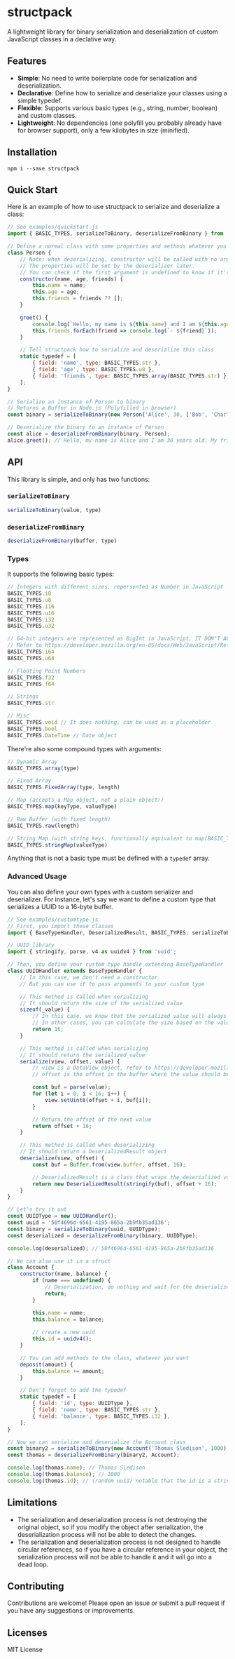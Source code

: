 # structpack

A lightweight library for binary serialization and deserialization of custom JavaScript classes in a declative way.

## Features

- **Simple**: No need to write boilerplate code for serialization and deserialization.
- **Declarative**: Define how to serialize and deserialize your classes using a simple typedef.
- **Flexible**: Supports various basic types (e.g., string, number, boolean) and custom classes.
- **Lightweight**: No dependencies (one polyfill you probably already have for browser support), only a few kilobytes in size (minified).

## Installation

```
npm i --save structpack
```

## Quick Start

Here is an example of how to use structpack to serialize and deserialize a class:

```js
// See examples/quickstart.js
import { BASIC_TYPES, serializeToBinary, deserializeFromBinary } from 'structpack';

// Define a normal class with some properties and methods whatever you want
class Person {
	// Note: when deserializing, constructor will be called with no arguments.
	// The properties will be set by the deserializer later.
	// You can check if the first argument is undefined to know if it's a deserialization.
	constructor(name, age, friends) {  
		this.name = name;
		this.age = age;
		this.friends = friends ?? [];
	}

	greet() {
		console.log(`Hello, my name is ${this.name} and I am ${this.age} years old. My friends are:`);
		this.friends.forEach(friend => console.log(`- ${friend}`));
	}

	// Tell structpack how to serialize and deserialize this class
	static typedef = [
		{ field: 'name', type: BASIC_TYPES.str },
		{ field: 'age', type: BASIC_TYPES.u8 },
		{ field: 'friends', type: BASIC_TYPES.array(BASIC_TYPES.str) },
	];
}

// Serialize an instance of Person to binary
// Returns a Buffer in Node.js (Polyfilled in browser)
const binary = serializeToBinary(new Person('Alice', 30, ['Bob', 'Charlie']), Person);

// Deserialize the binary to an instance of Person
const alice = deserializeFromBinary(binary, Person);
alice.greet(); // Hello, my name is Alice and I am 30 years old. My friends are: - Bob - Charlie
```

## API

This library is simple, and only has two functions:

### `serializeToBinary`

```js
serializeToBinary(value, type)
```

### `deserializeFromBinary`

```js
deserializeFromBinary(buffer, type)
```

### Types

It supports the following basic types:

```js
// Integers with different sizes, repersented as Number in JavaScript
BASIC_TYPES.i8
BASIC_TYPES.u8
BASIC_TYPES.i16
BASIC_TYPES.u16
BASIC_TYPES.i32
BASIC_TYPES.u32

// 64-bit integers are represented as BigInt in JavaScript, IT DON"T ACCEPT NUMBERS!
// Refer to https://developer.mozilla.org/en-US/docs/Web/JavaScript/Reference/Global_Objects/BigInt
BASIC_TYPES.i64
BASIC_TYPES.u64

// Floating Point Numbers
BASIC_TYPES.f32
BASIC_TYPES.f64

// Strings
BASIC_TYPES.str

// Misc
BASIC_TYPES.void // It does nothing, can be used as a placeholder
BASIC_TYPES.bool
BASIC_TYPES.DateTime // Date object
```

There're also some compound types with arguments:

```js
// Dynamic Array
BASIC_TYPES.array(type)

// Fixed Array
BASIC_TYPES.FixedArray(type, length)

// Map (accepts a Map object, not a plain object!)
BASIC_TYPES.map(keyType, valueType)

// Raw Buffer (with fixed length)
BASIC_TYPES.raw(length)

// String Map (with string keys, functionally equivalent to map(BASIC_TYPES.str, valueType), but can be slightly faster)
BASIC_TYPES.stringMap(valueType)
```

Anything that is not a basic type must be defined with a `typedef` array.

### Advanced Usage

You can also define your own types with a custom serializer and deserializer. For instance, let's say we want to define a custom type that serializes a UUID to a 16-byte buffer.

```js
// See examples/customtype.js
// First, you import these classes
import { BaseTypeHandler, DeserializedResult, BASIC_TYPES, serializeToBinary, deserializeFromBinary } from 'structpack';

// UUID library
import { stringify, parse, v4 as uuidv4 } from 'uuid';

// Then, you define your custom type handle extending BaseTypeHandler
class UUIDHandler extends BaseTypeHandler {
	// In this case, we don't need a constructor
	// But you can use it to pass arguments to your custom type

	// This method is called when serializing
	// It should return the size of the serialized value
	sizeof(_value) {
		// In this case, we know that the serialized value will always be 16 bytes
		// In other cases, you can calculate the size based on the value
		return 16;
	}

	// This method is called when serializing
	// It should return the serialized value
	serialize(view, offset, value) {
		// view is a DataView object, refer to https://developer.mozilla.org/en-US/docs/Web/JavaScript/Reference/Global_Objects/DataView
		// offset is the offset in the buffer where the value should be serialized

		const buf = parse(value);
		for (let i = 0; i < 16; i++) {
			view.setUint8(offset + i, buf[i]);
		}

		// Return the offset of the next value
		return offset + 16;
	}

	// This method is called when deserializing
	// It should return a DeserializedResult object
	deserialize(view, offset) {
		const buf = Buffer.from(view.buffer, offset, 16);

		// DeserializedResult is a class that wraps the deserialized value and the offset of the next value
		return new DeserializedResult(stringify(buf), offset + 16);
	}
}

// Let's try it out
const UUIDType = new UUIDHandler();
const uuid = '50f4696d-6561-4195-865a-2b9fb35ad136';
const binary = serializeToBinary(uuid, UUIDType);
const deserialized = deserializeFromBinary(binary, UUIDType);

console.log(deserialized); // 50f4696d-6561-4195-865a-2b9fb35ad136

// We can also use it in a struct
class Account {
	constructor(name, balance) {
		if (name === undefined) {
			// Deserialization, do nothing and wait for the deserializer to fill the properties
			return;
		}

		this.name = name;
		this.balance = balance;
		
		// create a new uuid
		this.id = uuidv4();
	}

	// You can add methods to the class, whatever you want
	deposit(amount) {
		this.balance += amount;
	}

	// Don't forget to add the typedef
	static typedef = [
		{ field: 'id', type: UUIDType },
		{ field: 'name', type: BASIC_TYPES.str },
		{ field: 'balance', type: BASIC_TYPES.i32 },
	];
}

// Now we can serialize and deserialize the Account class
const binary2 = serializeToBinary(new Account('Thomas Sledison', 1000), Account);
const thomas = deserializeFromBinary(binary2, Account);

console.log(thomas.name); // Thomas Sledison
console.log(thomas.balance); // 1000
console.log(thomas.id); // (random uuid) notable that the id is a string but not a buffer
```

## Limitations

- The serialization and deserialization process is not destroying the original object, so if you modify the object after serialization, the deserialization process will not be able to detect the changes.
- The serialization and deserialization process is not designed to handle circular references, so if you have a circular reference in your object, the serialization process will not be able to handle it and it will go into a dead loop.

## Contributing

Contributions are welcome! Please open an issue or submit a pull request if you have any suggestions or improvements.

## Licenses

MIT License
